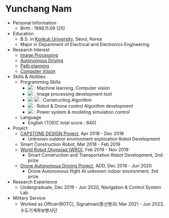 # Yunchang Nam

+ Personal Information
  + Birth : 1998.11.09 (25)
+ Education
  + B.S. in [Konkuk University](http://www.konkuk.ac.kr/do/Index.do), Seoul, Korea
  + Major in Department of Electrical and Electronics Engineering
+ Research Interest
  + [Image Processing](https://drive.google.com/drive/u/0/folders/1cH5Z85rf60JAgjShdHixzE8CH1UV66tn)
  + [Autonomous Driving](https://drive.google.com/drive/u/0/folders/14anUIUmdIHjcUGatvUqN0vo60ltGrlVj)
  + [Path planning](https://drive.google.com/drive/u/0/folders/1i7RBXFq3Or_vdYCXiknowsuvPSyHJVVm)
  + [Computer Vision](https://drive.google.com/drive/u/0/folders/11MhkZ6xFQvJ5AjkI7KyKtH12pDWVCUB2)
+ Skills & Abilities
  + Programming Skills
    * <img src="https://img.shields.io/badge/Python-3776AB?style=flat-square&logo=Python&logoColor=white"/></a> : Machine learning, Computer vision
    * <img src="https://img.shields.io/badge/Pytorch-EE4C2C?style=flat-square&logo=Pytorch&logoColor=white"/> : Image processing development tool
    * <img src="https://img.shields.io/badge/C-A8B9CC?style=flat-square&logo=c%2B%2B&logoColor=white"/></a> <img src="https://img.shields.io/badge/C++-00599C?style=flat-square&logo=c&logoColor=white"/></a> : Constructing Algorithm
    * <img src="https://img.shields.io/badge/ROS-22314E?style=flat-square&logo=ROS&logoColor=white"/></a> : Robot & Drone control Algorithm development
    * <img src="https://img.shields.io/badge/LabView-FFDB00?style=flat-square&logo=LabView&logoColor=white"/></a> : Power system & modeling simulation control
  + Language
    * English (TOEIC total score : 840)
+ Project
  * [CAPSTONE DESIGN Project](https://1stcapstone.netlify.app/), Apr 2018 - Dec 2018
    - Unknown outdoor environment exploration Robot Development
  * Smart Construction Robot, Mar 2018 - Feb 2019
  * [World Robot Olympiad (WRO)](https://drive.google.com/drive/u/0/folders/1WNLXWpKy_xoxFxGZ2nR_WsghixLyfmwl), Feb 2019 - Nov 2019
    - Smart Construction and Transportation Robot Development, 2nd prize
  * [Drone Autonomous Driving Project](https://drive.google.com/drive/u/0/folders/1vNGgogu4ZQOPip7-RIRTy5SnUZY1Qtgw), ADD, Dec 2019 - Jun 2020
    - Drone Autonomous filght At unknown indoor environment, 3rd prize
+ Research Experience
  * Undergraduate, Dec 2019 - Jun 2020, Navigation & Control System Lab
+ Military Service
  * Worked as Officer(ROTC), Signalman(통신병과) Mar 2021 - Jun 2023, 수도기계화보병사단
